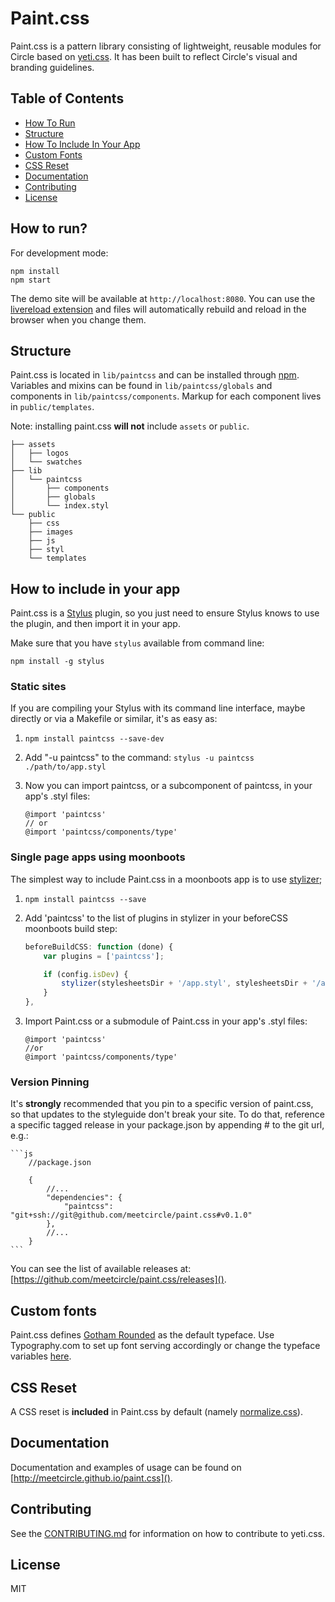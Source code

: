# Paint.css

Paint.css is a pattern library consisting of lightweight, reusable modules for Circle based on [yeti.css](http://yeticss.com/). It has been built to reflect Circle's visual and branding guidelines.

## Table of Contents

* [How To Run](https://github.com/meetcircle/paint.css#how-to-run)
* [Structure](https://github.com/meetcircle/paint.css#structure)
* [How To Include In Your App](https://github.com/meetcircle/paint.css#how-to-include-in-your-app)
* [Custom Fonts](https://github.com/meetcircle/paint.css#custom-fonts)
* [CSS Reset](https://github.com/meetcircle/paint.css#css-reset)
* [Documentation](https://github.com/meetcircle/paint.css#documentation)
* [Contributing](https://github.com/meetcircle/paint.css#contributing)
* [License](https://github.com/meetcircle/paint.css#license)

## How to run?

For development mode:

```
npm install
npm start
```

The demo site will be available at `http://localhost:8080`. You can use the [livereload extension](https://chrome.google.com/webstore/detail/livereload/jnihajbhpnppcggbcgedagnkighmdlei?hl=en) and files will automatically rebuild and reload in the browser when you change them.

## Structure
Paint.css is located in `lib/paintcss` and can be installed through [npm](https://www.npmjs.org/). Variables and mixins can be found in `lib/paintcss/globals` and components in `lib/paintcss/components`. Markup for each component lives in `public/templates`.

Note: installing paint.css **will not** include `assets` or `public`.

```
├── assets
│   ├── logos
│   └── swatches
├── lib
│   └── paintcss
│       ├── components
│       ├── globals
│       └── index.styl
└── public
    ├── css
    ├── images
    ├── js
    ├── styl
    └── templates
```

## How to include in your app

Paint.css is a [Stylus](http://stylus-lang.com/) plugin, so you just need to ensure Stylus knows to use the plugin, and then import it in your app.

Make sure that you have `stylus` available from command line:

```
npm install -g stylus
```

### Static sites

If you are compiling your Stylus with its command line interface, maybe directly or via a Makefile or similar, it's as easy as:

1. `npm install paintcss --save-dev`
2. Add "-u paintcss" to the command: `stylus -u paintcss ./path/to/app.styl`
3. Now you can import paintcss, or a subcomponent of paintcss, in your app's .styl files:

    ```stylus
    @import 'paintcss'
    // or
    @import 'paintcss/components/type'
    ````

### Single page apps using moonboots

The simplest way to include Paint.css in a moonboots app is to use [stylizer](https://github.com/latentflip/stylizer);

1. `npm install paintcss --save`
2. Add 'paintcss' to the list of plugins in stylizer in your beforeCSS moonboots build step:

    ```javascript
    beforeBuildCSS: function (done) {
        var plugins = ['paintcss'];

        if (config.isDev) {
            stylizer(stylesheetsDir + '/app.styl', stylesheetsDir + '/app.css', plugins, done);
        }
    },
    ```

3. Import Paint.css or a submodule of Paint.css in your app's .styl files:

    ```stylus
    @import 'paintcss'
    //or
    @import 'paintcss/components/type'
    ```

### Version Pinning

It's __**strongly**__ recommended that you pin to a specific version of paint.css, so that updates to the styleguide don't break your site. To do that, reference a specific tagged release in your package.json by appending #<tagname> to the git url, e.g.:

    ```js
        //package.json

        {
            //...
            "dependencies": {
                "paintcss": "git+ssh://git@github.com/meetcircle/paint.css#v0.1.0"
            },
            //...
        }
    ```

You can see the list of available releases at: [https://github.com/meetcircle/paint.css/releases]().

## Custom fonts
Paint.css defines [Gotham Rounded](http://www.typography.com/fonts/gotham-rounded/overview/) as the default typeface. Use Typography.com to set up font serving accordingly or change the typeface variables [here](https://github.com/meetcircle/paint.css/blob/gh-pages/lib/paintcss/globals/_variables.styl#L13-L14).


## CSS Reset

A CSS reset is **included** in Paint.css by default (namely [normalize.css](https://github.com/necolas/normalize.css)).

## Documentation
Documentation and examples of usage can be found on [http://meetcircle.github.io/paint.css]().


## Contributing
See the [CONTRIBUTING.md](https://github.com/meetcircle/paint.css/blob/gh-pages/CONTRIBUTING.md) for information on how to contribute to yeti.css.

## License
MIT
